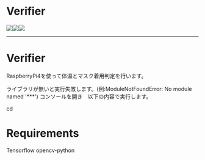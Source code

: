 # Verifier
<img src="https://img.shields.io/badge/-Raspberrypi-C51A4A.svg?logo=raspberrypi&style=plastic"><img src="https://img.shields.io/badge/-Python-F9DC3E.svg?logo=python&style=flat"><img src="https://img.shields.io/badge/-Docker-1488C6.svg?logo=docker&style=plastic">


---
# Verifier
RaspberryPi4を使って体温とマスク着用判定を行います。



ライブラリが無いと実行失敗します。(例:ModuleNotFoundError: No module named '***')
コンソールを開き　以下の内容で実行します。

cd 


# Requirements
Tensorflow
opencv-python


